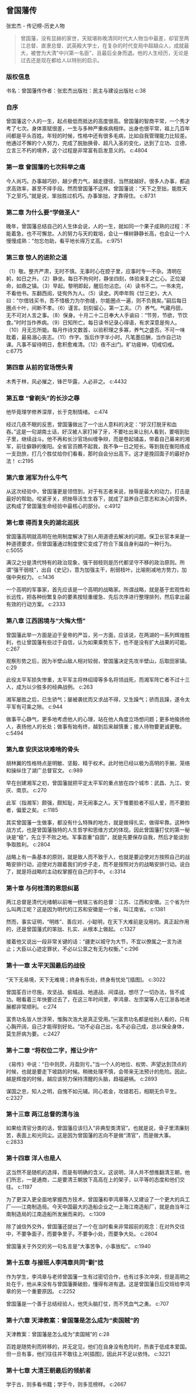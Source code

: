 ## 曾国藩传

张宏杰  -  传记榜-历史人物

> 曾国藩，没有显赫的家世，天赋堪称晚清同时代大人物当中最差，却官至两江总督、直隶总督、武英殿大学士，在复杂的时代变局中超越众人，成就最大，被誉为大清“中兴第一名臣”，且最后全身而退。他的人生经历，无论是过去还是现在都给人以特别的启示。


### 版权信息

书名：曾国藩传作者：张宏杰出版社：民主与建设出版社 c:38

### 自序

曾国藩这个人的一生，起点极低而抵达的高度很高。曾国藩的智商平常，一个秀才考了七次。身体禀赋很差，一生与多种严重疾病相伴。出身也很平常，祖上几百年间都是平头百姓。年轻的时候，性格中还有很多毛病，比如自我管理能力比较差。他通过不懈的个人努力，完成了脱胎换骨、超凡入圣的变化，达到了立功、立德、立言三不朽的境界，这个过程是非常富有启发意义的。 c:4804

### 第一章 曾国藩的七次科举之痛

今人尚巧。办事越巧妙，越少费力气，越走捷径，当然就越好。很多人办事，都追求高效率，甚至不择手段。然而曾国藩不这样。曾国藩说：“天下之至拙，能胜天下之至巧。”就是说，笨拙胜过机巧。办事笨拙，才靠得住。 c:8731

### 第二章 为什么要“学做圣人”

晚年，曾国藩总结自己的人生体会说，人的一生，就如同一个果子成熟的过程：不能着急，也不可懈怠。人的努力与天的栽培，会让一棵树静静长高，也会让一个人慢慢成熟：“勿忘勿助，看平地长得万丈高。 c:9751

### 第三章 惊人的进阶之道

（1）敬。整齐严肃，无时不慎。无事时心在腔子里，应事时专一不杂。清明在躬，如日之升。（2）静坐。每日不拘何时，静坐四刻，体验来复之仁心。正位凝命，如鼎之镇。（3）早起。黎明即起，醒后勿沾恋。（4）读书不二。一书未完，不看他书。东翻西阅，徒徇外为人。（5）读史。丙申年购《廿三史》，大人曰：“尔借钱买书，吾不惜极力为尔弥缝，尔能圈点一遍，则不负我矣。”嗣后每日圈点十叶，间断不孝。（6）谨言。刻刻留心，第一工夫。（7）养气。气藏丹田，无不可对人言之事。（8）保身。十月二十二日奉大人手谕曰：“节劳，节欲，节饮食。”时时当作养病。（9）日知所亡。每日读书记录心得语，有求深意是徇人。（10）月无忘所能。每月作诗文数首，以验积理之多寡，养气之盛否。不可一味耽着，最易溺心丧志。（11）作字。饭后作字半小时。凡笔墨应酬，当作自己功课。凡事不留待明日，愈积愈难清。（12）夜不出门。旷功疲神，切戒切戒。 c:6775

### 第四章 从前的官场愣头青

木秀于林，风必摧之，锋芒毕露，人必非之。 c:4432

### 第五章 “曾剃头”的长沙之辱

他毕竟理学修养深厚，长于克制情绪。 c:474

经过几夜不眠的反思，曾国藩做出了一个出人意料的决定：“好汉打脱牙和血吞。”这是一句湖南土话，好汉被人家打掉了牙，不要吐出来让别人看到，要咽到肚子里，继续战斗。他不再和长沙官场纠缠争辩，而是卷起铺盖，带着自己募来的湘军，前往僻静的衡阳。全省官员瞧不起我，我不争一日之短长。等到我在衡阳练成一支劲旅，打几个胜仗给你们看看，那时自会分出高下。这才是挽回面子的最好办法！ c:2195

### 第六章 湘军为什么牛气

从这次经验中，曾国藩更是领悟到，对于有志者来说，挫辱是最大的动力，打击是最好的帮助。咬紧牙关，把挫辱活生生吞下，就成了滋养自己意志和决心的营养。这构成了曾国藩生命经验中最核心的部分。 c:4912

### 第七章 得而复失的湖北巡抚

曾国藩高明就高明在他用制度解决了别人用道德去解决的问题。保卫长官本来是一种道德要求，但曾国藩通过制度使它变成了符合下属自身利益的一种行为。 c:5055

满汉之分是清代特有的政治现象，强干弱枝则是历代都坚守不移的政治原则。所谓“强干弱枝”，出自《史记》，意为加强主干，削弱枝叶。比喻削减地方势力，加强中央权力。 c:1436

一个高明的军事家，首先应该是一个高明的战略家。所谓战略，就是基于宏观性和长远性，把各种纷繁复杂的要素按轻重缓急、先后次序进行整理排列，然后拿出最有效的行动方案。 c:2333

### 第八章 江西困境与“大悔大悟”

曾国藩此举一方面是迫于皇帝的严旨，另一方面，应该说，在两湖的一系列辉煌胜利，也让曾国藩有些过于自信，认为如果乘势东下，也不是没有扩大战果的可能。 c:267

观察形势之后，因为半壁山敌人相对较弱，曾国藩决定先攻半壁山，后取田家镇。 c:29

此役太平军损失惨重，太平军主将林绍璋等多名将领战死，而湘军阵亡者不过十三人，成为以少胜多的经典战例。 c:263

湘军屡胜之后，已生骄气；屡被袭扰而又求战不得，又生躁气；骄而且躁，遂令太平军有可乘之隙。 c:944

做事平心静气，更多地考虑他人的心理，站在他人角度立场想问题；更多地揄扬他人，表扬他人的长处；做事有始有终，越到后来越慎重；接人待物要更诚更敬。 c:5494

### 第九章 安庆这块难啃的骨头

胡林翼的性格特点是明敏、坚毅、精于权术。此时他已经以极为高明的手腕，笼络和操纵住了湖广总督官文。 c:989

早在创建湘军之初，曾国藩就把平定太平军的重点放在四个城市：武昌、九江、安庆、南京。 c:270

此军（指湘军）颇强，颇知耻，并无闹事之人。天下惟要脸者不招人爱，而不要脸者，偏爱之矣。 c:1185

其实曾国藩一生做事，都没有什么特殊的地方，就是做得扎实，做得牢靠。这种作战方式，也是曾国藩独特的人生哲学和思维方式的体现。因此曾国藩打仗的第一秘诀是“稳”，先立于不败之地。军事首重“自固”，就是先要保存自我，然后才能谈到争取胜利。 c:2804

战略上有一条基本的原则，就是致人而不致于人，也就是要迫使对方按照自己的战略安排行动，迫使对方跟着我们的步子走，而不是按照对方的战略安排行动。说白了，就是将战略的主动权掌握在自己的手中。 c:3314

### 第十章 与何桂清的恩怨纠葛

两江总督是清代光绪朝以前唯一统辖三省的总督：江苏、江西和安徽。三个省为什么叫两江呢？这是因为明代的江苏和安徽是一个省，叫江南省。 c:1381

然而，事实证明，“明练”、善应对、小聪明，在天下大难前是没用的。真正起作用的，还是曾国藩式的笨拙、扎实、从根本上做起。 c:1327

接着他又说出一段非常关键的话：“疆吏以城守为大节，不宜以僚属之一言为进止；大臣以心迹定罪状，不必以公禀之有无为权衡。” c:296

### 第十一章 太平天国最后的战役

“天下无易境，天下无难境；终身有乐处，终身有忧处”[插图]。 c:3022

曾国荃百计尽施，攻坚战、偷城战、地道战、间谍战，想尽了一切办法，皆不成功。眼看着三年快要过去了，在这三年时间里，李鸿章、左宗棠等人在江浙各地进展都非常顺利。 c:274

富贵功名皆人世浮荣，惟胸次浩大是真正受用。”￼富贵功名都是给别人看的，只有心胸开阔，自己才能得到好处。“功不必自己出，名不必自己成，总以保全身体，莫生肝病为要。 c:2427

### 第十二章 “将权位二字，推让少许”

《易传》中说：“日中则昃，月盈则亏。”当一个人的地位、权势、声望达到顶点的时候，也就是要走下坡路的时候。稍微处理不慎，会带来无法预计的危险。因此，越是辉煌的时候，越应该努力保持清醒的头脑，趋福避祸。 c:2893

谋国之忠，知人之明，自愧不如元辅。同心若金，攻错若石，相期无负平生。 c:2327

### 第十三章 两江总督的清与浊

如果给清官分类的话，曾国藩应该归入“非典型类清官”。也就是说，骨子里清廉刻苦，表面上和光同尘。这是因为曾国藩的志向不是做“清官”，而是做大事。 c:2833

### 第十四章 洋人也是人

这当然不是随机的选择，而是有明确的含义。这说明，洋人并不想推翻清王朝，他们所志，一是通商，二是要清王朝放下高高在上的架子，以平等的态度和他们交往。 c:1197

为了更深入更全面地掌握西方技术，曾国藩和李鸿章等人又建设了一个更大的兵工厂——江南制造局。今天中国最大的造船企业之一上海江南造船厂，就是由当年江南制造局的江南造船所发展而来的。 c:1309

除了诚信外交外，曾国藩还提出了一个在当时看来非常超前的观念：在对外交往中，不要争面子，而要争里子。不要争小处，而要争大处。 c:2804

曾国藩关于外交的另一句名言是“大事苦争，小事放松”。 c:1940

### 第十五章 与接班人李鸿章共同“剿”捻

作为学生，李鸿章与老师曾国藩一生有过密切合作，也有过多次冲突，但是高明之处在于，他从来没有与曾国藩撕破脸，懂得有进有退。这是曾国藩日后交班给李鸿章的另一个重要原因。 c:2252

曾国藩是一个善于总结经验人，他凭头脑打仗，而不凭血气之勇。 c:707

### 第十六章 天津教案：曾国藩是怎么成为“卖国贼”的

天津教案：曾国藩是怎么成为“卖国贼”的 c:28

百姓是随势利而转移的，并无定见，他们在自身没有危险时，热衷于低成本爱国。但一旦有事，他们往往并不敢往上冲[插图]，因此并不足以依恃。 c:3221

### 第十七章 大清王朝最后的领航者

学于古，则多看书籍；学于今，则多觅榜样。 c:2667